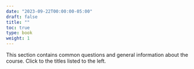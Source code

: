 ```yaml
---
date: "2023-09-22T00:00:00-05:00"
draft: false
title: ""
toc: true
type: book
weight: 1
---
```


This section contains common questions and general information about the course. Click to the titles listed to the left.